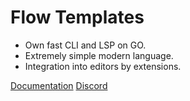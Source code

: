 # Flow Templates

- Own fast CLI and LSP on GO.
- Extremely simple modern language.
- Integration into editors by extensions.

[Documentation](https://github.com/flowtemplates/docs) [Discord](https://discord.gg/QZJB5tyxtc)
